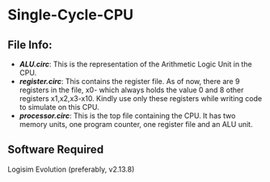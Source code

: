 <h1>Single-Cycle-CPU</h1>
<h2>File Info:</h2>
<ul>
  <li><strong><em>ALU.circ</em></strong>: This is the representation of the Arithmetic Logic Unit in the CPU.</li>
  <li><strong><em>register.circ</em></strong>: This contains the register file. As of now, there are 9 registers in the file, x0- which always holds the value 0 and 8 other registers x1,x2,x3-x10. Kindly use only these registers while writing code to simulate on this CPU.</li>
  <li><strong><em>processor.circ</em></strong>: This is the top file containing the CPU. It has two memory units, one program counter, one register file and an ALU unit.</li>
</ul>
<h2> Software Required</h2>
Logisim Evolution (preferably, v2.13.8)
